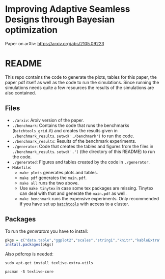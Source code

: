 # Improving Adaptive Seamless Designs through Bayesian optimization

Paper on arXiv: https://arxiv.org/abs/2105.09223

# README

This repo contains the code to generate the plots, tables for this paper, the paper pdf itself as well as the code to run the simulations.
Since running the simulations needs quite a few resources the results of the simulations are also contained.

## Files

- `./arxiv`: Arxiv version of the paper.
- `./benchmark`: Contains the code that runs the benchmarks (`batchtools_grid.R`) and creates the results given in `./benchmark_results`. `setwd('./benchmark')` to run the code.
- `./benchmark_results`: Results of the benchmark experiments.
- `./generator`: Code that creates the tables and figures from the files in `./benchmark_results`. `setwd('.')` (the directory of this README) to run the code.
- `./generated`: Figures and tables created by the code in `./generator`.
- `Makefile`:
	- `make plots` generates plots and tables.
	- `make pdf` generates the `main.pdf`.
	- `make all` runs the two above.
	- Use `make tinytex` in case some tex packages are missing. Tinytex can deal with that and generate the `main.pdf` as well.
	- `make benchmark` runs the expensive experiments. Only recommended if you have set up [`batchtools`](https://mllg.github.io/batchtools/) with access to a cluster.

## Packages

To run the _generators_ you have to install:

```r
pkgs = c("data.table","ggplot2","scales","stringi","knitr","kableExtra","dplyr","mlr3misc","gridExtra","memoise","smoof","batchtools","FNN","tidyr","colorspace","scales","BBmisc")
install.packages(pkgs)
```

Also pdfcrop is needed:
```
sudo apt-get install texlive-extra-utils  
```
```
pacman -S texlive-core
```
